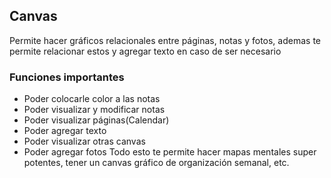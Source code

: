 ## Canvas
Permite hacer gráficos relacionales entre páginas, notas y fotos, ademas te permite relacionar estos y agregar texto en caso de ser necesario
### Funciones importantes 
- Poder colocarle color a las notas
- Poder visualizar y modificar notas
- Poder visualizar páginas(Calendar)
- Poder agregar texto
- Poder visualizar otras canvas
- Poder agregar fotos 
Todo esto te permite hacer mapas mentales super potentes, tener un canvas gráfico de organización semanal, etc.